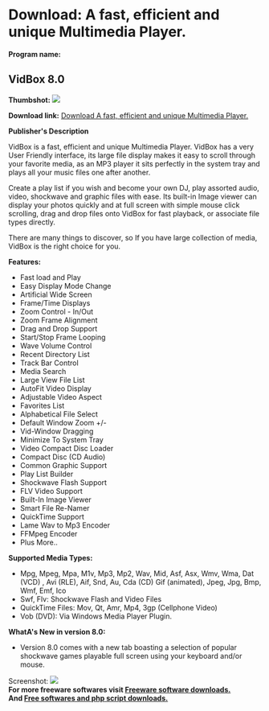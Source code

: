 # Download: A fast, efficient and unique Multimedia Player.

**Program name:**

## VidBox 8.0

  
**Thumbshot:** ![](http://www.freewarefiles.com/screenshot/vidbox8_md.jpg)   
  
**Download link:** [Download A fast, efficient and unique Multimedia Player.](http://freesoftwares.boysofts.com/VidBox_program_50606.html)  
  


**Publisher's Description**  
  


VidBox is a fast, efficient and unique Multimedia Player. VidBox has a very User Friendly interface, its large file display makes it easy to scroll through your favorite media, as an MP3 player it sits perfectly in the system tray and plays all your music files one after another. 

Create a play list if you wish and become your own DJ, play assorted audio, video, shockwave and graphic files with ease. Its built-in Image viewer can display your photos quickly and at full screen with simple mouse click scrolling, drag and drop files onto VidBox for fast playback, or associate file types directly. 

There are many things to discover, so If you have large collection of media, VidBox is the right choice for you.

**Features:**

  * Fast load and Play 
  * Easy Display Mode Change 
  * Artificial Wide Screen 
  * Frame/Time Displays 
  * Zoom Control - In/Out 
  * Zoom Frame Alignment 
  * Drag and Drop Support 
  * Start/Stop Frame Looping 
  * Wave Volume Control 
  * Recent Directory List 
  * Track Bar Control 
  * Media Search 
  * Large View File List 
  * AutoFit Video Display 
  * Adjustable Video Aspect 
  * Favorites List 
  * Alphabetical File Select 
  * Default Window Zoom +/- 
  * Vid-Window Dragging 
  * Minimize To System Tray 
  * Video Compact Disc Loader 
  * Compact Disc (CD Audio) 
  * Common Graphic Support 
  * Play List Builder 
  * Shockwave Flash Support 
  * FLV Video Support 
  * Built-In Image Viewer 
  * Smart File Re-Namer 
  * QuickTime Support 
  * Lame Wav to Mp3 Encoder 
  * FFMpeg Encoder 
  * Plus More.. 

**Supported Media Types:**

  * Mpg, Mpeg, Mpa, M1v, Mp3, Mp2, Wav, Mid, Asf, Asx, Wmv, Wma, Dat (VCD) , Avi (RLE), Aif, Snd, Au, Cda (CD) Gif (animated), Jpeg, Jpg, Bmp, Wmf, Emf, Ico 
  * Swf, Flv: Shockwave Flash and Video Files 
  * QuickTime Files: Mov, Qt, Amr, Mp4, 3gp (Cellphone Video) 
  * Vob (DVD): Via Windows Media Player Plugin. 

**WhatA's New in version 8.0:**

  * Version 8.0 comes with a new tab boasting a selection of popular shockwave games playable full screen using your keyboard and/or mouse. 

  
  
Screenshot: ![](http://www.freewarefiles.com/screenshot/vidbox8.jpg)   
**For more freeware softwares visit [Freeware software downloads.](http://freesoftwares.boysofts.com/)**   
**And [Free softwares and php script downloads.](http://www.boysofts.com/)**

